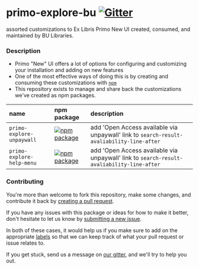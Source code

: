 # primo-explore-bu [![Gitter](https://badges.gitter.im/bulib/developers.svg)](https://gitter.im/bulib/developers?utm_source=badge)

assorted customizations to Ex Libris Primo New UI created, consumed, and maintained by BU Libraries.

### Description

- Primo "New" UI offers a lot of options for configuring and customizing your installation and adding on new features
- One of the most effective ways of doing this is by creating and consuming these customizations with [`npm`](https://docs.npmjs.com/about-npm/)
- This repository exists to manage and share back the customizations we've created as npm packages. 

|name|npm package|description|
|:------|:-----|:----------|
|`primo-explore-unpaywall`|[![npm package](https://img.shields.io/npm/v/primo-explore-unpaywall.svg)](https://www.npmjs.com/package/primo-explore-unpaywall)|add 'Open Access available via unpaywall' link to `search-result-avaliability-line-after`|
|`primo-explore-help-menu`|[![npm package](https://img.shields.io/npm/v/primo-explore-help-menu.svg)](https://www.npmjs.com/package/primo-explore-help-menu)|add 'Open Access available via unpaywall' link to `search-result-avaliability-line-after`|

### Contributing

You're more than welcome to fork this repository, make some changes, and contribute it back by 
  [creating a pull request](https://github.com/bulib/primo-explore-bu/compare). 

If you have any issues with this package or ideas for how to make it better, don't hesitate to let us know by 
  [submitting a new issue](https://github.com/bulib/primo-explore-bu/issues/new).

In both of these cases, it would help us if you make sure to add on the appropriate 
  [labels](https://github.com/bulib/primo-explore-bu/labels) so that we 
  can keep track of what your pull request or issue relates to.

If you get stuck, send us a message on [our gitter](https://gitter.im/bulib/developers), and we'll try to help you out.
